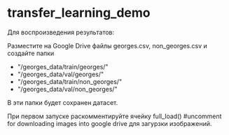 # transfer_learning_demo

Для воспроизведения результатов:

Разместите на Google Drive файлы georges.csv, non_georges.csv и создайте папки
* "/georges_data/train/georges/"
* "/georges_data/val/georges/"
* "/georges_data/train/non_georges/"
* "/georges_data/val/non_georges/"

В эти папки будет сохранен датасет.

При первом запуске раскомментируйте ячейку full_load() #uncomment for downloading images into google drive
для загурзки изображений.
